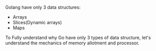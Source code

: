 Golang have only 3 data structures: 
- Arrays 
- Slices(Dynamic arrays) 
- Maps 

To Fully understand why Go have only 3 types of data structure, let's understand the mechanics of memory allotment and processor. 